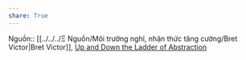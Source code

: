 ```yaml
---
share: True
---
```

Nguồn:: [[../../../Ξ Nguồn/Môi trường nghĩ, nhận thức tăng cường/Bret Victor|Bret Victor]], [Up and Down the Ladder of Abstraction](http://worrydream.com/LadderOfAbstraction/)
